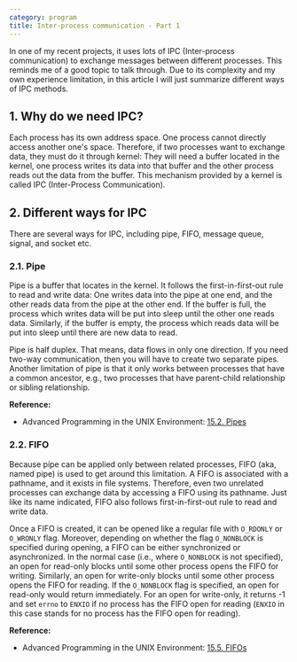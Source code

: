 ```yaml
---
category: program
title: Inter-process communication - Part 1
---
```


In one of my recent projects, it uses lots of IPC (Inter-process communication) to exchange messages between different processes.
This reminds me of a good topic to talk through.
Due to its complexity and my own experience limitation, in this article I will just summarize different ways of IPC methods.

## 1. Why do we need IPC?
Each process has its own address space. One process cannot directly access another one's space.
Therefore, if two processes want to exchange data, they must do it through kernel:
They will need a buffer located in the kernel, one process writes its data into that buffer and
the other process reads out the data from the buffer.
This mechanism provided by a kernel is called IPC (Inter-Process Communication).

## 2. Different ways for IPC
There are several ways for IPC, including pipe, FIFO, message queue, signal, and socket etc.

### 2.1. Pipe
Pipe is a buffer that locates in the kernel. It follows the first-in-first-out rule to read and write data:
One writes data into the pipe at one end, and the other reads data from the pipe at the other end.
If the buffer is full, the process which writes data will be put into sleep until the other one reads data.
Similarly, if the buffer is empty, the process which reads data will be put into sleep until there are new data to read.

Pipe is half duplex. That means, data flows in only one direction. If you need two-way communication, then you will have
to create two separate pipes. Another limitation of pipe is that it only works between processes that have a common ancestor,
e.g., two processes that have parent-child relationship or sibling relationship.

<strong>Reference:</strong>

- Advanced Programming in the UNIX Environment:
<a href="http://poincare.matf.bg.ac.rs/~ivana/courses/ps/sistemi_knjige/pomocno/apue/APUE/0201433079/ch15lev1sec2.html">15.2. Pipes</a>


### 2.2. FIFO
Because pipe can be applied only between related processes, FIFO (aka, named pipe) is used to get around this limitation.
A FIFO is associated with a pathname, and it exists in file systems. Therefore, even two unrelated processes can exchange data
by accessing a FIFO using its pathname.
Just like its name indicated, FIFO also follows first-in-first-out rule to read and write data.

Once a FIFO is created, it can be opened like a regular file with `O_RDONLY` or `O_WRONLY` flag.
Moreover, depending on whether the flag `O_NONBLOCK` is specified during opening, a FIFO can be either synchronized or asynchronized.
In the normal case (i.e., where `O_NONBLOCK` is not specified), an open for read-only blocks until some other process opens the FIFO for writing.
Similarly, an open for write-only blocks until some other process opens the FIFO for reading.
If the `O_NONBLOCK` flag is specified, an open for read-only would return immediately.
For an open for write-only, it returns -1 and set `errno` to `ENXIO` if no process has the FIFO open for reading
(`ENXIO` in this case stands for no process has the FIFO open for reading).

<strong>Reference:</strong>

- Advanced Programming in the UNIX Environment:
<a href="http://poincare.matf.bg.ac.rs/~ivana/courses/ps/sistemi_knjige/pomocno/apue/APUE/0201433079/ch15lev1sec5.html#ch15lev1sec5">15.5. FIFOs</a>


